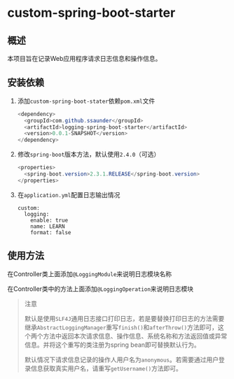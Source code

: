 # custom-spring-boot-starter

## 概述

本项目旨在记录Web应用程序请求日志信息和操作信息。

## 安装依赖

1. 添加`custom-spring-boot-stater`依赖`pom.xml`文件
    ```java
    <dependency>
      <groupId>com.github.ssaunder</groupId>
      <artifactId>logging-spring-boot-starter</artifactId>
      <version>0.0.1-SNAPSHOT</version>
    </dependency>
    ```
    
2. 修改`spring-boot`版本方法，默认使用`2.4.0`（可选）

   ```java
   <properties>
     <spring-boot.version>2.3.1.RELEASE</spring-boot.version>
   </properties>
   ```
   
3. 在`application.yml`配置日志输出情况

    ```
    custom:
      logging:
        enable: true
        name: LEARN
        format: false
    ```

## 使用方法

在Controller类上面添加`@LoggingModule`来说明日志模块名称

在Controller类中的方法上面添加`@LoggingOperation`来说明日志模块

> 注意
>
> 默认是使用`SLF4J`通用日志接口打印日志，若是要替换打印日志的方法需要继承`AbstractLoggingManager`重写`finish()`和`afterThrow()`方法即可，这个两个方法中返回本次请求信息、操作信息、系统名称和方法返回值或异常信息。并将这个重写的类注册为spring bean即可替换默认行为。
>
> 默认情况下请求信息记录的操作人用户名为`anonymous`。若需要通过用户登录信息获取真实用户名，请重写`getUsername()`方法即可。



